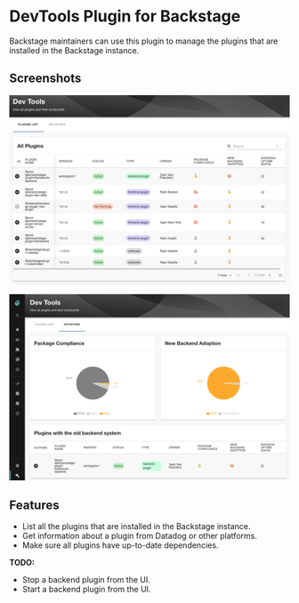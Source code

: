 # DevTools Plugin for Backstage

Backstage maintainers can use this plugin to manage the plugins that are installed in the Backstage instance.

## Screenshots

![DevTools Plugin Dashboard](/docs/site/static/img/devtools/devtools-plugin-table.png)

![DevTools initiatives](/docs/site/static/img/devtools/devtools-initiatives.png)

## Features

- List all the plugins that are installed in the Backstage instance.
- Get information about a plugin from Datadog or other platforms.
- Make sure all plugins have up-to-date dependencies.

**TODO:**

- Stop a backend plugin from the UI.
- Start a backend plugin from the UI.
